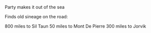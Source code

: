 Party makes it out of the sea

Finds old sineage on the road:

800 miles to Sil Taun
50 miles to Mont De Pierre
300 miles to Jorvik